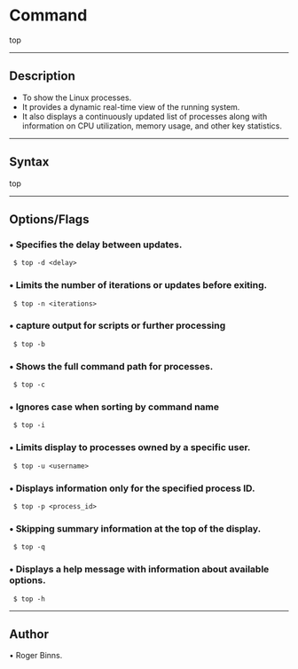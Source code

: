 # Command

top

---

## Description

- To show the Linux processes.
- It provides a dynamic real-time view of the running system.
- It also displays a continuously
  updated list of processes along with information on CPU utilization, memory usage, and
  other key statistics.

---

## Syntax

top

---

## Options/Flags

### • Specifies the delay between updates.

     $ top -d <delay>

### • Limits the number of iterations or updates before exiting.

     $ top -n <iterations>

### • capture output for scripts or further processing

     $ top -b

### • Shows the full command path for processes.

     $ top -c

### • Ignores case when sorting by command name

     $ top -i

### • Limits display to processes owned by a specific user.

     $ top -u <username>

### • Displays information only for the specified process ID.

     $ top -p <process_id>

### • Skipping summary information at the top of the display.

     $ top -q

### • Displays a help message with information about available options.

     $ top -h

---

## Author

• Roger Binns.
